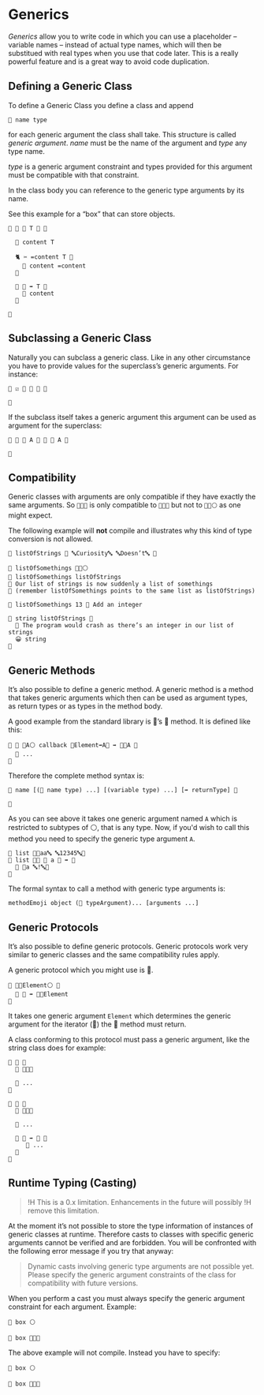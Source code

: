 # Generics

*Generics* allow you to write code in which you can use a placeholder – variable
names – instead of actual type names, which will then be substitued with real
types when you use that code later. This is a really powerful feature and is a
great way to avoid code duplication.

## Defining a Generic Class

To define a Generic Class you define a class and append

```
🐚 name type
```

for each generic argument the class shall take. This structure is called
*generic argument*. *name*  must be the name of the argument and *type* any type
name.

*type* is a generic argument constraint and types provided for this argument
must be compatible with that constraint.

In the class body you can reference to the generic type arguments by its name.

See this example for a “box” that can store objects.

```
🐇 🎁 🐚 T 🔵 🍇

  🍰 content T

  🐈 ✂️ =content T 🍇
    🍮 content =content
  🍉

  🐖 🎉 ➡️ T 🍇
    🍎 content
  🍉

🍉
```

## Subclassing a Generic Class

Naturally you can subclass a generic class. Like in any other circumstance you
have to provide values for the superclass’s generic arguments. For instance:

```
🐇 ☑️ 🎁 🐚 🔡 🍇

🍉
```

If the subclass itself takes a generic argument this argument can be used as
argument for the superclass:

```
🐇 🌟 🐚 A 🔵 🎁 🐚 A 🍇

🍉
```

## Compatibility

Generic classes with arguments are only compatible if they have exactly the
same arguments. So `🍨🐚🔡` is only compatible to `🍨🐚🔡` but not to
`🍨🐚⚪️` as one might expect.

The following example will **not** compile and illustrates why this
kind of type conversion is not allowed.

```
🍦 listOfStrings 🍨 🔤Curiosity🔤 🔤Doesn’t🔤 🍆

🍰 listOfSomethings 🍨🐚⚪️
🍮 listOfSomethings listOfStrings
👴 Our list of strings is now suddenly a list of somethings
👴 (remember listOfSomethings points to the same list as listOfStrings)

🐻 listOfSomethings 13 👴 Add an integer

🔂 string listOfStrings 🍇
  👴 The program would crash as there’s an integer in our list of strings
  😀 string
🍉
```

## Generic Methods

It’s also possible to define a generic method. A generic method is a method
that takes generic arguments which then can be used as argument types, as return
types or as types in the method body.

A good example from the standard library is 🍨’s 🐰 method. It is defined like
this:

```
🐖 🐰 🐚A⚪️ callback 🍇Element➡️A🍉 ➡️ 🍨🐚A 🍇
  👴 ...
🍉
```

Therefore the complete method syntax is:

```
🐖 name [(🐚 name type) ...] [(variable type) ...] [➡️ returnType] 🍇

🍉
```

As you can see above it takes one generic argument named `A` which is restricted
to subtypes of ⚪️, that is any type. Now, if you'd wish to call this method
you need to specify the generic type argument `A`.

```
🍦 list 🍨🔤aa🔤 🔤12345🔤🍆
🐰 list 🐚🔡 🍇 a 🔡 ➡️ 🔡
  🍎 🍪a 🔤!🔤🍪
🍉
```

The formal syntax to call a method with generic type arguments is:

```
methodEmoji object (🐚 typeArgument)... [arguments ...]
```

## Generic Protocols

It’s also possible to define generic protocols. Generic protocols work
very similar to generic classes and the same compatibility rules apply.

A generic protocol which you might use is 🔂.

```
🐊 🔂🐚Element⚪️ 🍇
  🐖 🍡 ➡️ 🍡🐚Element
🍉
```

It takes one generic argument `Element` which determines the generic argument
for the iterator (🍡) the 🍡 method must return.

A class conforming to this protocol must pass a generic argument, like the
string class does for example:

```
🐇 📴 🍇
  🐊 🍡🐚🔣

  👴 ...
🍉

🐋 🔡 🍇
  🐊 🔂🐚🔣

  👴 ...

  🐖 🍡 ➡️ 📴 🍇
     👴 ...
  🍉
🍇
```

## Runtime Typing (Casting)

>!H This is a 0.x limitation. Enhancements in the future will possibly
>!H remove this limitation.

At the moment it’s not possible to store the type information of instances of
generic classes at runtime. Therefore casts to classes with specific generic
arguments cannot be verified and are forbidden. You will be confronted with the
following error message if you try that anyway:

> Dynamic casts involving generic type arguments are not possible yet. Please
> specify the generic argument constraints of the class for compatibility with
> future versions.

When you perform a cast you must always specify the generic argument constraint
for each argument. Example:

```
🍰 box ⚪️

🔲 box 🎁🐚🔡
```

The above example will not compile. Instead you have to specify:

```
🍰 box ⚪️

🔲 box 🎁🐚🔵
```
